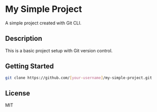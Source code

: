 # My Simple Project

A simple project created with Git CLI.

## Description

This is a basic project setup with Git version control.

## Getting Started

```bash
git clone https://github.com/[your-username]/my-simple-project.git
```

## License

MIT